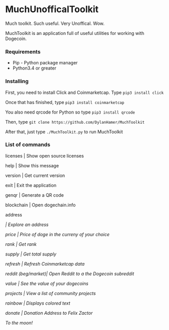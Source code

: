 # MuchUnofficalToolkit
Much toolkit. Such useful. Very Unoffical. Wow.

MuchToolkit is an application full of useful utilities for working with Dogecoin.

### Requirements
- Pip - Python package manager
- Python3.4 or greater

### Installing

First, you need to install Click and Coinmarketcap.
Type `pip3 install click`

Once that has finished, type `pip3 install coinmarketcap`

You also need qrcode for Python so type `pip3 install qrcode`

Then, type `git clone https://github.com/DylanHamer/MuchToolkit`

After that, just type `./MuchToolkit.py` to run MuchToolkit

### List of commands
licenses           | Show open source licenses

help               | Show this message

version            | Get current version

exit               | Exit the application

genqr              | Generate a QR code

blockchain         | Open dogechain.info

address <address>  | Explore an address

price   <currency> | Price of doge in the curreny of your choice

rank               | Get rank

supply             | Get total supply

refresh            | Refresh Coinmarketcap data

reddit (beg/market)| Open Reddit to a the Dogecoin subreddit

value  <currency>  | See the value of your dogecoins

projects           | View a list of community projects

rainbow <text>     | Displays colored text

donate             | Donation Address to Felix Zactor



To the moon!
